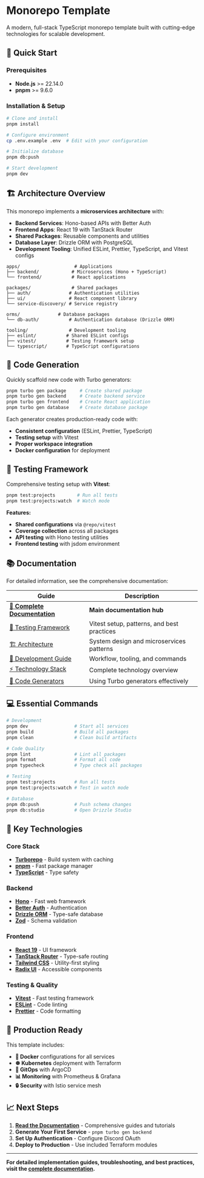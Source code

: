 # Monorepo Template

A modern, full-stack TypeScript monorepo template built with cutting-edge technologies for scalable development.

## 🚀 Quick Start

### Prerequisites

- **Node.js** >= 22.14.0
- **pnpm** >= 9.6.0

### Installation & Setup

```bash
# Clone and install
pnpm install

# Configure environment
cp .env.example .env  # Edit with your configuration

# Initialize database
pnpm db:push

# Start development
pnpm dev
```

## 🏗 Architecture Overview

This monorepo implements a **microservices architecture** with:

- **Backend Services**: Hono-based APIs with Better Auth
- **Frontend Apps**: React 19 with TanStack Router
- **Shared Packages**: Reusable components and utilities
- **Database Layer**: Drizzle ORM with PostgreSQL
- **Development Tooling**: Unified ESLint, Prettier, TypeScript, and Vitest configs

```
apps/                    # Applications
├── backend/            # Microservices (Hono + TypeScript)
└── frontend/           # React applications

packages/               # Shared packages
├── auth/              # Authentication utilities
├── ui/                # React component library
└── service-discovery/ # Service registry

orms/              # Database packages
└── db-auth/           # Authentication database (Drizzle ORM)

tooling/               # Development tooling
├── eslint/           # Shared ESLint configs
├── vitest/           # Testing framework setup
└── typescript/       # TypeScript configurations
```

## 🎨 Code Generation

Quickly scaffold new code with Turbo generators:

```bash
pnpm turbo gen package     # Create shared package
pnpm turbo gen backend     # Create backend service
pnpm turbo gen frontend    # Create React application
pnpm turbo gen database    # Create database package
```

Each generator creates production-ready code with:

- **Consistent configuration** (ESLint, Prettier, TypeScript)
- **Testing setup** with Vitest
- **Proper workspace integration**
- **Docker configuration** for deployment

## 🧪 Testing Framework

Comprehensive testing setup with **Vitest**:

```bash
pnpm test:projects        # Run all tests
pnpm test:projects:watch  # Watch mode
```

**Features:**

- **Shared configurations** via `@repo/vitest`
- **Coverage collection** across all packages
- **API testing** with Hono testing utilities
- **Frontend testing** with jsdom environment

## 📚 Documentation

For detailed information, see the comprehensive documentation:

| Guide                                           | Description                                |
| ----------------------------------------------- | ------------------------------------------ |
| **[📖 Complete Documentation](docs/)**          | **Main documentation hub**                 |
| [🧪 Testing Framework](docs/testing.md)         | Vitest setup, patterns, and best practices |
| [🏗 Architecture](docs/architecture.md)         | System design and microservices patterns   |
| [🚀 Development Guide](docs/development.md)     | Workflow, tooling, and commands            |
| [⚡ Technology Stack](docs/technology-stack.md) | Complete technology overview               |
| [🎨 Code Generators](docs/generators.md)        | Using Turbo generators effectively         |

## 💻 Essential Commands

```bash
# Development
pnpm dev                 # Start all services
pnpm build               # Build all packages
pnpm clean               # Clean build artifacts

# Code Quality
pnpm lint                # Lint all packages
pnpm format              # Format all code
pnpm typecheck           # Type check all packages

# Testing
pnpm test:projects       # Run all tests
pnpm test:projects:watch # Test in watch mode

# Database
pnpm db:push             # Push schema changes
pnpm db:studio           # Open Drizzle Studio
```

## 🔧 Key Technologies

### Core Stack

- **[Turborepo](https://turbo.build/)** - Build system with caching
- **[pnpm](https://pnpm.io/)** - Fast package manager
- **[TypeScript](https://www.typescriptlang.org/)** - Type safety

### Backend

- **[Hono](https://hono.dev/)** - Fast web framework
- **[Better Auth](https://www.better-auth.com/)** - Authentication
- **[Drizzle ORM](https://orm.drizzle.team/)** - Type-safe database
- **[Zod](https://zod.dev/)** - Schema validation

### Frontend

- **[React 19](https://react.dev/)** - UI framework
- **[TanStack Router](https://tanstack.com/router)** - Type-safe routing
- **[Tailwind CSS](https://tailwindcss.com/)** - Utility-first styling
- **[Radix UI](https://www.radix-ui.com/)** - Accessible components

### Testing & Quality

- **[Vitest](https://vitest.dev/)** - Fast testing framework
- **[ESLint](https://eslint.org/)** - Code linting
- **[Prettier](https://prettier.io/)** - Code formatting

## 🚀 Production Ready

This template includes:

- **🐳 Docker** configurations for all services
- **☸️ Kubernetes** deployment with Terraform
- **🔄 GitOps** with ArgoCD
- **📊 Monitoring** with Prometheus & Grafana
- **🔒 Security** with Istio service mesh

## 📈 Next Steps

1. **[Read the Documentation](docs/)** - Comprehensive guides and tutorials
2. **Generate Your First Service** - `pnpm turbo gen backend`
3. **Set Up Authentication** - Configure Discord OAuth
4. **Deploy to Production** - Use included Terraform modules

---

**For detailed implementation guides, troubleshooting, and best practices, visit the [complete documentation](docs/).**
